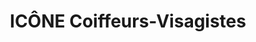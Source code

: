 ---
title: "ICÔNE Coiffeurs-Visagistes"
url: /montreal/icone-coiffeurs-visagistes/
shop: hairdresser
---